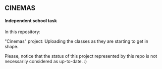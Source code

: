## CINEMAS
#### **Independent school task**
In this repository: 

"Cinemas" project: Uploading the classes as they are starting to get in shape.

Please, notice that the status of this project represented by this repo is not necessarily considered as up-to-date. :)
